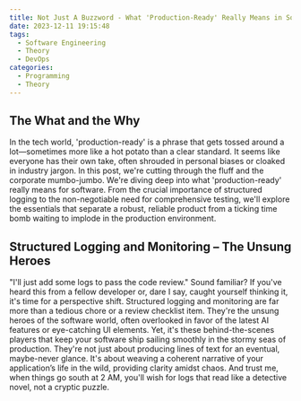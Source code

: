 ```yaml
---
title: Not Just A Buzzword - What 'Production-Ready' Really Means in Software
date: 2023-12-11 19:15:48
tags:
  - Software Engineering
  - Theory
  - DevOps
categories:
  - Programming
  - Theory
---
```


## The What and the Why

In the tech world, 'production-ready' is a phrase that gets tossed around a lot—sometimes more like a hot potato than a clear standard. It seems like everyone has their own take, often shrouded in personal biases or cloaked in industry jargon. In this post, we're cutting through the fluff and the corporate mumbo-jumbo. We're diving deep into what 'production-ready' really means for software. From the crucial importance of structured logging to the non-negotiable need for comprehensive testing, we'll explore the essentials that separate a robust, reliable product from a ticking time bomb waiting to implode in the production environment.

## Structured Logging and Monitoring – The Unsung Heroes

"I'll just add some logs to pass the code review." Sound familiar? If you've heard this from a fellow developer or, dare I say, caught yourself thinking it, it's time for a perspective shift. Structured logging and monitoring are far more than a tedious chore or a review checklist item. They're the unsung heroes of the software world, often overlooked in favor of the latest AI features or eye-catching UI elements. Yet, it's these behind-the-scenes players that keep your software ship sailing smoothly in the stormy seas of production. They're not just about producing lines of text for an eventual, maybe-never glance. It's about weaving a coherent narrative of your application’s life in the wild, providing clarity amidst chaos. And trust me, when things go south at 2 AM, you'll wish for logs that read like a detective novel, not a cryptic puzzle.
